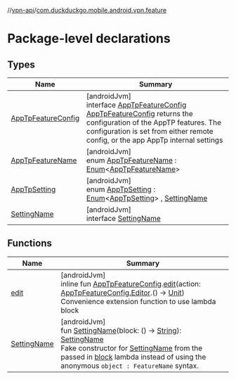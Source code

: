 //[vpn-api](../../index.md)/[com.duckduckgo.mobile.android.vpn.feature](index.md)

# Package-level declarations

## Types

| Name | Summary |
|---|---|
| [AppTpFeatureConfig](-app-tp-feature-config/index.md) | [androidJvm]<br>interface [AppTpFeatureConfig](-app-tp-feature-config/index.md)<br>[AppTpFeatureConfig](-app-tp-feature-config/index.md) returns the configuration of the AppTP features. The configuration is set from either remote config, or the app AppTp internal settings |
| [AppTpFeatureName](-app-tp-feature-name/index.md) | [androidJvm]<br>enum [AppTpFeatureName](-app-tp-feature-name/index.md) : [Enum](https://kotlinlang.org/api/latest/jvm/stdlib/kotlin/-enum/index.html)&lt;[AppTpFeatureName](-app-tp-feature-name/index.md)&gt; |
| [AppTpSetting](-app-tp-setting/index.md) | [androidJvm]<br>enum [AppTpSetting](-app-tp-setting/index.md) : [Enum](https://kotlinlang.org/api/latest/jvm/stdlib/kotlin/-enum/index.html)&lt;[AppTpSetting](-app-tp-setting/index.md)&gt; , [SettingName](-setting-name/index.md) |
| [SettingName](-setting-name/index.md) | [androidJvm]<br>interface [SettingName](-setting-name/index.md) |

## Functions

| Name | Summary |
|---|---|
| [edit](edit.md) | [androidJvm]<br>inline fun [AppTpFeatureConfig](-app-tp-feature-config/index.md).[edit](edit.md)(action: [AppTpFeatureConfig.Editor](-app-tp-feature-config/-editor/index.md).() -&gt; [Unit](https://kotlinlang.org/api/latest/jvm/stdlib/kotlin/-unit/index.html))<br>Convenience extension function to use lambda block |
| [SettingName](-setting-name.md) | [androidJvm]<br>fun [SettingName](-setting-name.md)(block: () -&gt; [String](https://kotlinlang.org/api/latest/jvm/stdlib/kotlin/-string/index.html)): [SettingName](-setting-name/index.md)<br>Fake constructor for [SettingName](-setting-name/index.md) from the passed in [block](-setting-name.md) lambda instead of using the anonymous `object : FeatureName` syntax. |
